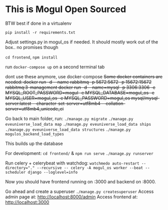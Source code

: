 # This is Mogul Open Sourced

BTW best if done in a virtualenv

`pip install -r requirements.txt`

Adjust settings.py in mogul_os if needed. It should mostly work out of the box.. no promises though

`cd frontend`, `npm install`

run `docker-compose up` on a second terminal tab

dont use these anymore, use docker-compose
~~Some docker containers are needed:
docker run -d --name rabbitmq -p 5672:5672 -p 15672:15672 rabbitmq:3-management
docker run -d --name=mysql -p 3306:3306 -e MYSQL_ROOT_PASSWORD=mogul -e MYSQL_DATABASE=mogul_os  -e MYSQL_USER=mogul_os -e MYSQL_PASSWORD=mogul_os mysql/mysql-server:latest --character-set-server=utf8mb4 --collation-server=utf8mb4_unicode_ci~~

Go back to main folder, run:
`./manage.py migrate`
`./manage.py eveuniverse_load_data map`
`./manage.py eveuniverse_load_data ships`
`./manage.py eveuniverse_load_data structures`
`./manage.py mogulos_backend_load_types`

This builds up the database

For development:
`cd frontend/` & `npm run serve`
`./manage.py runserver`

Run celery + celerybeat with watchdog:
`watchmedo auto-restart --directory="." --recursive -- celery -A mogul_os worker --beat --scheduler django --loglevel=info`

Now you should have frontend running on :3000 and backend on :8000.

Go ahead and create a superuser
`./manage.py createsuperuser`
Access admin page at: [http://localhost:8000/admin](http://localhost:8000/admin)
Access frontend at: [http://localhost:3000](http://localhost:3000)